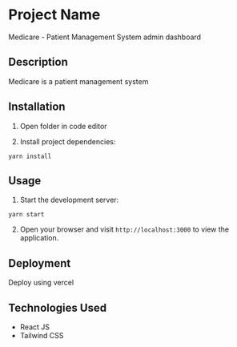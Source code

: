 # Project Name

Medicare - Patient Management System admin dashboard

## Description

Medicare is a patient management system

## Installation

1. Open folder in code editor

2. Install project dependencies:

```shell
yarn install
```

## Usage

1. Start the development server:

```shell
yarn start
```

2. Open your browser and visit `http://localhost:3000` to view the application.

## Deployment

Deploy using vercel

## Technologies Used

- React JS
- Tailwind CSS
